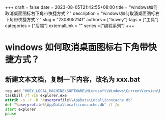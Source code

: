 +++ 
draft = false
date = 2023-08-05T21:42:55+08:00
title = "windows如何取消桌面图标右下角带快捷方式？"
description = "windows如何取消桌面图标右下角带快捷方式？"
slug = "2308052141"
authors = ["howey"]
tags = ["工具"]
categories = ["后端"]
externalLink = ""
series =["编程系列"]
+++

# windows 如何取消桌面图标右下角带快捷方式？

## 新建文本文档，复制一下内容，改名为 xxx.bat

```bat
reg add "HKEY_LOCAL_MACHINE\SOFTWARE\Microsoft\Windows\CurrentVersion\Explorer\Shell Icons" /v 29 /d "%systemroot%\system32\imageres.dll,197" /t reg_sz /f
taskkill /f /im explorer.exe
attrib -s -r -h "%userprofile%\AppData\Local\iconcache.db"
del "%userprofile%\AppData\Local\iconcache.db" /f /q
start explorer
pause
```
